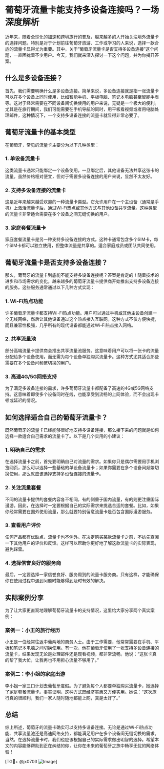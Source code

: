 # 葡萄牙流量卡能支持多设备连接吗？一场深度解析

近年来，随着全球化的加速和跨境旅行的普及，越来越多的人开始关注境外流量卡的选择问题。特别是对于计划前往葡萄牙旅游、工作或学习的人来说，选择一款合适的流量卡显得尤为重要。其中，关于“葡萄牙流量卡是否支持多设备连接”这个问题，一直困扰着不少用户。今天，我们就来深入探讨一下这个问题，并为你揭开答案。

## 什么是多设备连接？

首先，我们需要明确什么是多设备连接。简单来说，多设备连接就是指一张流量卡可以在多个设备上同时使用，比如智能手机、平板电脑、笔记本电脑甚至智能手表等。这对于经常需要在不同设备间切换使用的用户来说，无疑是一个极大的便利。尤其是在旅行期间，我们可能需要在手机导航的同时，用平板看视频或者用电脑处理邮件，这种情况下，一个支持多设备连接的流量卡就显得非常必要了。

## 葡萄牙流量卡的基本类型

在葡萄牙，常见的流量卡主要分为以下几种类型：

### 1. 单设备流量卡
这类流量卡通常只能绑定一个设备使用。一旦绑定后，其他设备无法共享这张卡的流量。虽然价格相对便宜，但对于需要多设备连接的用户来说，显然不太友好。

### 2. 支持多设备连接的流量卡
这是近年来越来越受欢迎的一种流量卡类型。它允许用户在一个主设备（通常是手机）上激活流量卡后，通过Wi-Fi热点或其他方式与其他设备共享流量。这种类型的流量卡非常适合需要在多个设备之间无缝切换的用户。

### 3. 家庭套餐流量卡
家庭套餐流量卡是另一种支持多设备连接的方式。这种卡通常包含多个SIM卡，每个SIM卡都可以独立使用，但整体流量是共享的。适合家庭成员或团队共同使用。

## 葡萄牙流量卡是否支持多设备连接？

那么，葡萄牙的流量卡到底能不能支持多设备连接呢？答案是肯定的！随着技术的进步和市场需求的变化，越来越多的葡萄牙流量卡提供商开始推出支持多设备连接的服务。这些服务通常通过以下几种方式实现：

### 1. Wi-Fi热点功能
许多葡萄牙流量卡都支持Wi-Fi热点功能。用户可以通过手机或其他主设备创建一个无线网络，然后让其他设备通过这个热点接入互联网。这种方式不仅方便快捷，而且兼容性极强，几乎所有的现代设备都能通过Wi-Fi热点接入网络。

### 2. 共享流量池
部分高端流量卡提供商会推出共享流量池服务。这意味着用户可以将一张卡的流量分配给多个设备使用，而无需为每个设备单独购买流量卡。这种方式尤其适合那些需要在多个设备间频繁切换的用户。

### 3. 高速4G/5G网络支持
为了满足多设备连接的需求，许多葡萄牙流量卡都配备了高速的4G或5G网络支持。这意味着即使多个设备同时在线，也能享受到流畅的上网体验，而不会出现卡顿或延迟的情况。

## 如何选择适合自己的葡萄牙流量卡？

既然葡萄牙的流量卡已经能够很好地支持多设备连接，那么接下来的问题就是如何选择一款适合自己需求的流量卡了。以下是几个实用的小建议：

### 1. 明确自己的需求
在选择流量卡之前，首先要明确自己对流量的需求。如果你只是偶尔需要用手机浏览网页，那么可以选择一些基础的单设备流量卡；如果你需要在多个设备间频繁切换使用，那么就应该选择支持多设备连接的流量卡。

### 2. 关注流量套餐
不同的流量卡提供的套餐内容各不相同，有的侧重于国内流量，有的则更注重国际漫游。因此，在选择时一定要根据自己的实际需求来挑选合适的套餐。比如，如果你经常需要在国外使用流量，那么就要特别留意流量卡是否包含国际漫游服务。

### 3. 查看用户评价
任何产品都有优缺点，流量卡也不例外。在决定购买某款流量卡之前，不妨先查阅一下其他用户的评价和反馈。这样可以帮助你更好地了解这款流量卡的实际表现，避免踩雷。

### 4. 选择信誉良好的服务商
最后，一定要选择一家信誉良好、服务周到的流量卡服务商。只有这样，才能确保你在使用过程中遇到问题时能够得到及时有效的解决。

## 实际案例分享

为了让大家更直观地理解葡萄牙流量卡的支持情况，这里给大家分享两个真实案例：

### 案例一：小王的旅行经历
小王是一位经常往返中葡两地的商务人士。由于工作需要，他常常需要在手机、平板和笔记本电脑之间切换使用。有一次，他在葡萄牙使用了一张支持多设备连接的流量卡，结果发现无论是处理邮件还是观看视频，都非常流畅。他说：“这张卡真的帮了我大忙，让我再也不用担心流量不够用了。”

### 案例二：李小姐的家庭出游
李小姐一家三口计划去葡萄牙度假。为了避免每个人都要单独购买流量卡，她选择了家庭套餐流量卡。事实证明，这种方式既经济实惠又方便实用。她说：“这次旅行真的很顺利，我们一家人随时随地都能上网，真是太好了。”

## 总结

综上所述，葡萄牙的流量卡确实可以支持多设备连接。无论是通过Wi-Fi热点功能、共享流量池还是高速网络支持，都能满足用户在多个设备间无缝切换的需求。当然，在选择流量卡时，我们也应该根据自己的实际需求做出明智的选择。希望本文的内容能够帮助到正在纠结的你，让你在未来的葡萄牙之旅中畅享无忧的网络体验！

[TG💪+ @jx0703 ![Image](https://github.com/user-attachments/assets/dbca1d08-cadb-493c-b0ec-ad6f7a83f270)]
